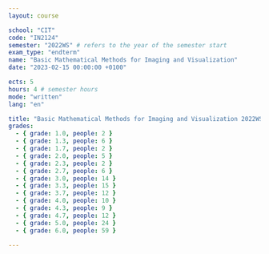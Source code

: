 ```yaml
---
layout: course

school: "CIT"
code: "IN2124"
semester: "2022WS" # refers to the year of the semester start
exam_type: "endterm"
name: "Basic Mathematical Methods for Imaging and Visualization"
date: "2023-02-15 00:00:00 +0100"

ects: 5
hours: 4 # semester hours
mode: "written"
lang: "en"

title: "Basic Mathematical Methods for Imaging and Visualization 2022WS Endterm"
grades:
  - { grade: 1.0, people: 2 }
  - { grade: 1.3, people: 6 }
  - { grade: 1.7, people: 2 }
  - { grade: 2.0, people: 5 }
  - { grade: 2.3, people: 2 }
  - { grade: 2.7, people: 6 }
  - { grade: 3.0, people: 14 }
  - { grade: 3.3, people: 15 }
  - { grade: 3.7, people: 12 }
  - { grade: 4.0, people: 10 }
  - { grade: 4.3, people: 9 }
  - { grade: 4.7, people: 12 }
  - { grade: 5.0, people: 24 }
  - { grade: 6.0, people: 59 }

---
```



